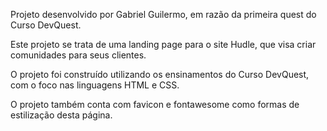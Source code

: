 Projeto desenvolvido por Gabriel Guilermo, em razão da primeira quest do Curso DevQuest.

Este projeto se trata de uma landing page para o site Hudle, que visa criar comunidades para seus clientes.

O projeto foi construído utilizando os ensinamentos do Curso DevQuest, com o foco nas linguagens HTML e CSS.

O projeto também conta com favicon e fontawesome como formas de estilização desta página.

